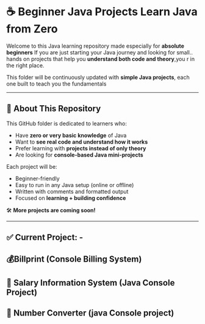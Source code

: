 # ☕ Beginner Java Projects   Learn Java from Zero

Welcome to this Java learning repository made especially for **absolute beginners** 
If you are just starting your Java journey and looking for small.. hands on projects that help you **understand both code and theory**,you r in the right place.  

This folder will be continuously updated with **simple Java projects**, each one built to teach you the fundamentals

---

## 📁 About This Repository

This GitHub folder is dedicated to learners who:

- Have **zero or very basic knowledge** of Java
- Want to **see real code and understand how it works**
- Prefer learning with **projects instead of only theory**
- Are looking for **console-based Java mini-projects**

Each project will be:

- Beginner-friendly
- Easy to run in any Java setup (online or offline)
- Written with comments and formatted output
- Focused on **learning + building confidence**

🛠️ **More projects are coming soon!**

---

## ✅ Current Project: -
## 💰Billprint (Console Billing System)
## 💼 Salary Information System (Java Console Project)        
## 🧮 Number Converter (java Console project)
